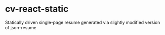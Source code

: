 # cv-react-static
Statically driven single-page resume generated via slightly modified version of json-resume

